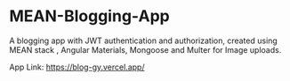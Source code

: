 # MEAN-Blogging-App

A blogging app with JWT authentication and authorization, created using MEAN stack , Angular Materials, Mongoose and Multer for Image uploads.

App Link: https://blog-gy.vercel.app/
